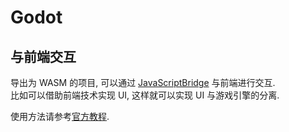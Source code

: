 # Godot

## 与前端交互

导出为 WASM 的项目, 可以通过 [JavaScriptBridge] 与前端进行交互.  
比如可以借助前端技术实现 UI, 这样就可以实现 UI 与游戏引擎的分离.

使用方法请参考[官方教程](https://docs.godotengine.org/en/latest/tutorials/platform/web/javascript_bridge.html).

[JavaScriptBridge]: https://docs.godotengine.org/en/latest/classes/class_javascriptbridge.html
